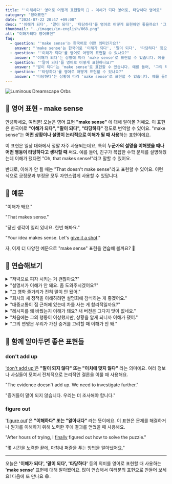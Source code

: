 ```yaml
---
title: "'이해하다' 영어로 어떻게 표현할까 🙂 - 이해가 되다 영어로, 타당하다 영어로"
category: "영어표현"
date: "2024-07-22 20:47 +09:00"
desc: "'이해가 되다', '말이 되다', '타당하다'를 영어로 어떻게 표현하면 좋을까요? '그 설명은 이해가 안 돼요', '당신 생각이 일리 있네요' 등을 영어로 표현하는 법을 배워봅시다. 다양한 예문을 통해서 연습하고 본인의 표현으로 만들어 보세요."
thumbnail: "../images/in-english/068.png"
alt: "이해가되다 영어표현"
faq:
  - question: "'make sense'는 한국어로 어떤 의미인가요?"
    answer: "'make sense'는 한국어로 '이해가 되다', '말이 되다', '타당하다' 등으로 번역될 수 있습니다. 어떤 상황이나 설명이 논리적으로 이해가 될 때 사용하는 표현입니다."
  - question: "'이해가 되다'를 영어로 어떻게 표현할 수 있나요?"
    answer: "'이해가 되다'는 상황에 따라 'make sense'로 표현할 수 있습니다. 예를 들어, '그의 설명이 이해가 돼요'는 'His explanation makes sense'로 말할 수 있습니다."
  - question: "'말이 되다'를 영어로 어떻게 표현하나요?"
    answer: "'말이 되다'는 'make sense'로 표현할 수 있습니다. 예를 들어, '그의 제안이 말이 돼'는 'His suggestion makes sense'로 표현할 수 있습니다."
  - question: "'타당하다'를 영어로 어떻게 표현할 수 있나요?"
    answer: "'타당하다'는 상황에 따라 'make sense'로 표현할 수 있습니다. 예를 들어, '그의 논리가 타당해 보여'는 'His logic seems to make sense'로 말할 수 있습니다."
---
```


![Luminous Dreamscape Orbs](../images/in-english/068-1.avif)

## 🌟 영어 표현 - make sense

안녕하세요, 여러분! 오늘은 영어 표현 **"make sense"** 에 대해 알아볼 거예요. 이 표현은 한국어로 **"이해가 되다", "말이 되다", "타당하다"** 정도로 번역할 수 있어요. "make sense"는 **어떤 상황이나 설명이 논리적으로 이해가 될 때 사용**하는 표현이에요.

이 표현은 일상 대화에서 정말 자주 사용되는데요, 특히 **누군가의 설명을 이해했을 때나 어떤 행동이 타당하다고 생각할 때** 써요. 예를 들어, 친구가 복잡한 수학 문제를 설명해줬는데 이해가 됐다면 "Oh, that makes sense!"라고 말할 수 있어요.

반대로, 이해가 안 될 때는 "That doesn't make sense"라고 표현할 수 있어요. 이런 식으로 긍정문과 부정문 모두 자연스럽게 사용할 수 있답니다.

<script async src="https://pagead2.googlesyndication.com/pagead/js/adsbygoogle.js?client=ca-pub-1465612013356152"
     crossorigin="anonymous"></script>
<!-- engple-horizontal-ad -->

<ins class="adsbygoogle"
     style="display:block"
     data-ad-client="ca-pub-1465612013356152"
     data-ad-slot="2106896038"
     data-ad-format="auto"
     data-full-width-responsive="true"></ins>

<script>
     (adsbygoogle = window.adsbygoogle || []).push({});
</script>

## 📖 예문

"이해가 돼요."

"That makes sense."

"당신 생각이 일리 있네요. 한번 해봐요."

"Your idea makes sense. Let's <a href="/blog/in-english/039.give-it-a-shot/">give it a shot</a>."

자, 이제 더 다양한 예문으로 "make sense" 표현을 연습해 볼까요? 🚀

## 💬 연습해보기

<details>
<summary>"저녁으로 피자 시키는 거 괜찮아요?"</summary>
<span>"Does it make sense to order pizza for dinner?"</span>
</details>

<details>
<summary>"설명서가 이해가 안 돼요. 좀 도와주시겠어요?"</summary>
<span>"The instructions don't make sense to me. Can you help?"</span>
</details>

<details>
<summary>"그 영화 줄거리가 전혀 말이 안 됐어."</summary>
<span>"The plot of that movie didn't make sense at all."</span>
</details>

<details>
<summary>"회사의 새 정책을 이해하려면 설명회에 참석하는 게 좋겠어요."</summary>
<span>"To make sense of the company's new policy, we should attend the information session."</span>
</details>

<details>
<summary>"대중교통이 집 근처에 있는데 차를 사는 게 합리적일까요?"</summary>
<span>"Does it make sense to buy a car when I live so close to public transportation?"</span>
</details>

<details>
<summary>"레시피를 왜 바꿨는지 이해가 돼요? 새 버전은 그다지 맛이 없네요."</summary>
<span>"Does it make sense to you why they changed the recipe? The new version just isn't as good."</span>
</details>

<details>
<summary>"처음에는 그의 행동이 이상했지만, 상황을 알게 되니까 이해가 됐어."</summary>
<span>"<a href="/blog/in-english/184.at-first/">At first</a>, his actions seemed strange, but when I learned more about his situation, it made sense."</span>
</details>

<details>
<summary>"그의 변명은 우리가 가진 증거를 고려할 때 이해가 안 돼."</summary>
<span>"His excuse doesn't make sense given the evidence we have."</span>
</details>

## 🤝 함께 알아두면 좋은 표현들

### don't add up

['don't add up'](/blog/in-english/013.do-not-add-up/)은 **"말이 되지 않다" 또는 "이치에 맞지 않다"** 라는 의미예요. 여러 정보나 사실들이 모여서 전체적으로 논리적인 결론을 이룰 때 사용해요.

"The evidence doesn't add up. We need to investigate further."

"증거들이 말이 되지 않습니다. 우리는 더 조사해야 합니다."

### figure out

'[figure out](/blog/in-english/170.figure-out/)'은 **"이해하다" 또는 "알아내다"** 라는 뜻이에요. 이 표현은 문제를 해결하거나 뭔가를 이해하기 위해 노력한 후에 결과를 얻었을 때 사용해요.

"After hours of trying, I [finally](/blog/in-english/182.finally/) figured out how to solve the puzzle."

"몇 시간을 노력한 끝에, 마침내 퍼즐을 푸는 방법을 알아냈어요."

---

오늘은 **'이해가 되다', '말이 되다', '타당하다'** 등의 의미를 영어로 표현할 때 사용하는 **'make sense'** 표현에 대해 알아봤어요. 많이 연습해서 여러분의 표현으로 만들어 보세요! 다음에 또 만나요 😃.
